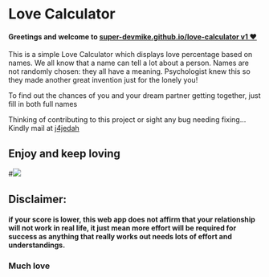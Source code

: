 

# Love Calculator

#### Greetings and welcome to [super-devmike.github.io/love-calculator v1 ❤️](https://super-devmike.github.io/love-calculator/)  </a>
 This is a simple Love Calculator which displays love percentage based on names. We all know that a name can tell a lot about a person. Names are not randomly chosen: they all have a meaning. Psychologist knew this so they made another great invention just for the lonely you!

To find out the chances of you and your dream partner getting together, just fill in both full names


Thinking of contributing to this project or sight any bug needing fixing... Kindly mail at <a href=mailto:j4jedah@gmail.com> j4jedah</a>

## Enjoy and keep loving 
#<img src="http://www.pngmart.com/files/12/Love-Emoji-PNG-Pic.png">


## Disclaimer:
#### if your score is lower, this web app does not affirm that your relationship will not work in real life, it just mean more effort will be required for success as anything that really works out needs lots of effort and understandings.


### Much love
